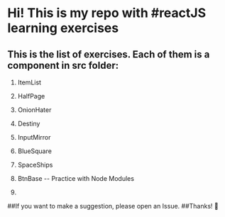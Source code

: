 # Hi! This is my repo with #reactJS learning exercises

## This is the list of exercises. Each of them is a component in src folder:
1. ItemList

2. HalfPage

3. OnionHater

4. Destiny

5. InputMirror

6. BlueSquare

7. SpaceShips

8. BtnBase -- Practice with Node Modules

9. 

##If you want to make a suggestion, please open an Issue. 
##Thanks! 💌
